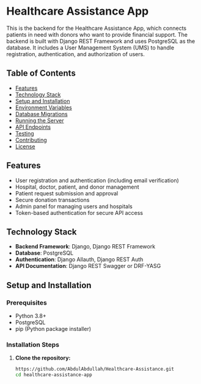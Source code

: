 # Healthcare Assistance App

This is the backend for the Healthcare Assistance App, which connects patients in need with donors who want to provide financial support. The backend is built with Django REST Framework and uses PostgreSQL as the database. It includes a User Management System (UMS) to handle registration, authentication, and authorization of users.

## Table of Contents

- [Features](#features)
- [Technology Stack](#technology-stack)
- [Setup and Installation](#setup-and-installation)
- [Environment Variables](#environment-variables)
- [Database Migrations](#database-migrations)
- [Running the Server](#running-the-server)
- [API Endpoints](#api-endpoints)
- [Testing](#testing)
- [Contributing](#contributing)
- [License](#license)

## Features

- User registration and authentication (including email verification)
- Hospital, doctor, patient, and donor management
- Patient request submission and approval
- Secure donation transactions
- Admin panel for managing users and hospitals
- Token-based authentication for secure API access

## Technology Stack

- **Backend Framework**: Django, Django REST Framework
- **Database**: PostgreSQL
- **Authentication**: Django Allauth, Django REST Auth
- **API Documentation**: Django REST Swagger or DRF-YASG

## Setup and Installation

### Prerequisites

- Python 3.8+
- PostgreSQL
- pip (Python package installer)

### Installation Steps

1. **Clone the repository:**

   ```bash
   https://github.com/AbdulAbdullah/Healthcare-Assistance.git
   cd healthcare-assistance-app
